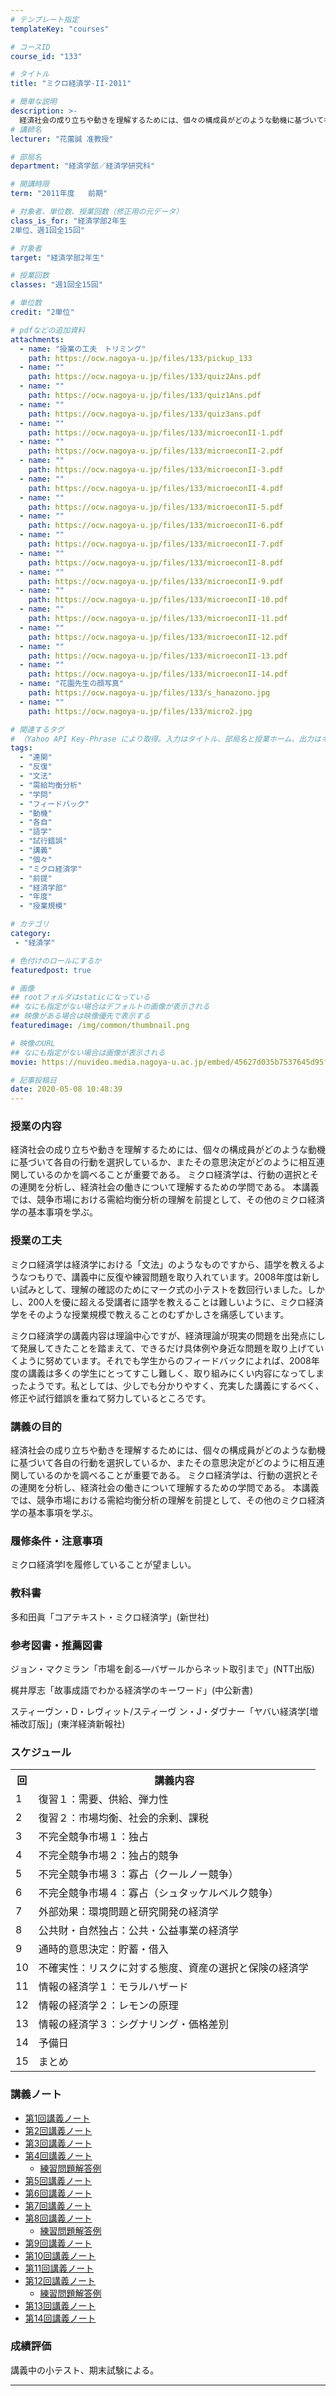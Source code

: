 ```yaml
---
# テンプレート指定
templateKey: "courses"

# コースID
course_id: "133"

# タイトル
title: "ミクロ経済学-II-2011"

# 簡単な説明
description: >-
  経済社会の成り立ちや動きを理解するためには、個々の構成員がどのような動機に基づいて各自の行動を選択しているか、またその意思決定がどのように相互連関しているのかを調べることが重要である。 ミクロ経済学は、行動の選択とその連関を分析し、経済社会の働きについて理解するための学問である。 本講義では、競争市場における需給均衡分析の理解を前提として、その他のミクロ経済学の基本事項を学ぶ。 ....
# 講師名
lecturer: "花薗誠 准教授"

# 部局名
department: "経済学部／経済学研究科"

# 開講時限
term: "2011年度	前期"

# 対象者、単位数、授業回数（修正用の元データ）
class_is_for: "経済学部2年生
2単位、週1回全15回"

# 対象者
target: "経済学部2年生"

# 授業回数
classes: "週1回全15回"

# 単位数
credit: "2単位"

# pdfなどの追加資料
attachments:
  - name: "授業の工夫　トリミング" 
    path: https://ocw.nagoya-u.jp/files/133/pickup_133
  - name: "" 
    path: https://ocw.nagoya-u.jp/files/133/quiz2Ans.pdf
  - name: "" 
    path: https://ocw.nagoya-u.jp/files/133/quiz1Ans.pdf
  - name: "" 
    path: https://ocw.nagoya-u.jp/files/133/quiz3ans.pdf
  - name: "" 
    path: https://ocw.nagoya-u.jp/files/133/microeconII-1.pdf
  - name: "" 
    path: https://ocw.nagoya-u.jp/files/133/microeconII-2.pdf
  - name: "" 
    path: https://ocw.nagoya-u.jp/files/133/microeconII-3.pdf
  - name: "" 
    path: https://ocw.nagoya-u.jp/files/133/microeconII-4.pdf
  - name: "" 
    path: https://ocw.nagoya-u.jp/files/133/microeconII-5.pdf
  - name: "" 
    path: https://ocw.nagoya-u.jp/files/133/microeconII-6.pdf
  - name: "" 
    path: https://ocw.nagoya-u.jp/files/133/microeconII-7.pdf
  - name: "" 
    path: https://ocw.nagoya-u.jp/files/133/microeconII-8.pdf
  - name: "" 
    path: https://ocw.nagoya-u.jp/files/133/microeconII-9.pdf
  - name: "" 
    path: https://ocw.nagoya-u.jp/files/133/microeconII-10.pdf
  - name: "" 
    path: https://ocw.nagoya-u.jp/files/133/microeconII-11.pdf
  - name: "" 
    path: https://ocw.nagoya-u.jp/files/133/microeconII-12.pdf
  - name: "" 
    path: https://ocw.nagoya-u.jp/files/133/microeconII-13.pdf
  - name: "" 
    path: https://ocw.nagoya-u.jp/files/133/microeconII-14.pdf
  - name: "花園先生の顔写真" 
    path: https://ocw.nagoya-u.jp/files/133/s_hanazono.jpg
  - name: "" 
    path: https://ocw.nagoya-u.jp/files/133/micro2.jpg

# 関連するタグ
# （Yahoo API Key-Phrase により取得。入力はタイトル、部局名と授業ホーム、出力はキーフレーズ（tags））
tags:
  - "連関"
  - "反復"
  - "文法"
  - "需給均衡分析"
  - "学問"
  - "フィードバック"
  - "動機"
  - "各自"
  - "語学"
  - "試行錯誤"
  - "講義"
  - "個々"
  - "ミクロ経済学"
  - "前提"
  - "経済学部"
  - "年度"
  - "授業規模"

# カテゴリ
category:
 - "経済学"

# 色付けのロールにするか
featuredpost: true

# 画像
## rootフォルダはstaticになっている
## なにも指定がない場合はデフォルトの画像が表示される
## 映像がある場合は映像優先で表示する
featuredimage: /img/common/thumbnail.png

# 映像のURL
## なにも指定がない場合は画像が表示される
movie: https://nuvideo.media.nagoya-u.ac.jp/embed/45627d035b7537645d95fd0ad2eaa115aac415bd

# 記事投稿日
date: 2020-05-08 10:48:39
---
```


### 授業の内容

経済社会の成り立ちや動きを理解するためには、個々の構成員がどのような動機に基づいて各自の行動を選択しているか、またその意思決定がどのように相互連関しているのかを調べることが重要である。 ミクロ経済学は、行動の選択とその連関を分析し、経済社会の働きについて理解するための学問である。 本講義では、競争市場における需給均衡分析の理解を前提として、その他のミクロ経済学の基本事項を学ぶ。


### 授業の工夫

ミクロ経済学は経済学における「文法」のようなものですから、語学を教えるようなつもりで、講義中に反復や練習問題を取り入れています。2008年度は新しい試みとして、理解の確認のためにマーク式の小テストを数回行いました。しかし、200人を優に超える受講者に語学を教えることは難しいように、ミクロ経済学をそのような授業規模で教えることのむずかしさを痛感しています。 

ミクロ経済学の講義内容は理論中心ですが、経済理論が現実の問題を出発点にして発展してきたことを踏まえて、できるだけ具体例や身近な問題を取り上げていくように努めています。それでも学生からのフィードバックによれば、2008年度の講義は多くの学生にとってすこし難しく、取り組みにくい内容になってしまったようです。私としては、少しでも分かりやすく、充実した講義にするべく、修正や試行錯誤を重ねて努力しているところです。





### 講義の目的

経済社会の成り立ちや動きを理解するためには、個々の構成員がどのような動機に基づいて各自の行動を選択しているか、またその意思決定がどのように相互連関しているのかを調べることが重要である。 ミクロ経済学は、行動の選択とその連関を分析し、経済社会の働きについて理解するための学問である。 本講義では、競争市場における需給均衡分析の理解を前提として、その他のミクロ経済学の基本事項を学ぶ。 

### 履修条件・注意事項

ミクロ経済学Iを履修していることが望ましい。

### 教科書

多和田眞「コアテキスト・ミクロ経済学」(新世社) 

### 参考図書・推薦図書

ジョン・マクミラン「市場を創る—バザールからネット取引まで」(NTT出版) 

梶井厚志「故事成語でわかる経済学のキーワード」(中公新書) 

スティーヴン・D・レヴィット/スティーヴ ン・J・ダヴナー「ヤバい経済学[増補改訂版]」(東洋経済新報社)


<h3>スケジュール</h3>
<table class="basic" width="455">
<tr>
<th width="20" class="center">回</th>
<th width="435" class="center">講義内容</th>
</tr>
<tr>
<td width="20" class="center">1</td>
<td width="435">復習１：需要、供給、弾力性</td>
</tr>
<tr>
<td width="20" class="center">2</td>
<td width="435">復習２：市場均衡、社会的余剰、課税</td>
</tr>
<tr>
<td width="20" class="center">3</td>
<td width="435">不完全競争市場１：独占</td>
</tr>
<tr>
<td width="20" class="center">4</td>
<td width="435">不完全競争市場２：独占的競争</td>
</tr>
<tr>
<td width="20" class="center">5</td>
<td width="435">不完全競争市場３：寡占（クールノー競争）</td>
</tr>
<tr>
<td width="20" class="center">6</td>
<td width="435">不完全競争市場４：寡占（シュタッケルベルク競争）</td>
</tr>
<tr>
<td width="20" class="center">7</td>
<td width="435">外部効果：環境問題と研究開発の経済学</td>
</tr>
<tr>
<td width="20" class="center">8</td>
<td width="435">公共財・自然独占：公共・公益事業の経済学</td>
</tr>
<tr>
<td width="20" class="center">9</td>
<td width="435">通時的意思決定：貯蓄・借入</td>
</tr>
<tr>
<td width="20" class="center">10</td>
<td width="435">不確実性：リスクに対する態度、資産の選択と保険の経済学</td>
</tr>
<tr>
<td width="20" class="center">11</td>
<td width="435">情報の経済学１：モラルハザード</td>
</tr>
<tr>
<td width="20" class="center">12</td>
<td width="435">情報の経済学２：レモンの原理</td>
</tr>
<tr>
<td width="20" class="center">13</td>
<td width="435">情報の経済学３：シグナリング・価格差別</td>
</tr>
<tr>
<td width="20" class="center">14</td>
<td width="435">予備日</td>
</tr>
<tr>
<td width="20" class="center">15</td>
<td width="435">まとめ</td>
</tr>
</table>


### 講義ノート

  * [第1回講義ノート](https://ocw.nagoya-u.jp/files/133/microeconII-1.pdf) 
  * [第2回講義ノート](https://ocw.nagoya-u.jp/files/133/microeconII-2.pdf) 
  * [第3回講義ノート](https://ocw.nagoya-u.jp/files/133/microeconII-3.pdf) 
  * [第4回講義ノート](https://ocw.nagoya-u.jp/files/133/microeconII-4.pdf)  
      * [練習問題解答例](https://ocw.nagoya-u.jp/files/133/quiz1Ans.pdf) 
  * [第5回講義ノート](https://ocw.nagoya-u.jp/files/133/microeconII-5.pdf) 
  * [第6回講義ノート](https://ocw.nagoya-u.jp/files/133/microeconII-6.pdf) 
  * [第7回講義ノート](https://ocw.nagoya-u.jp/files/133/microeconII-7.pdf) 
  * [第8回講義ノート](https://ocw.nagoya-u.jp/files/133/microeconII-8.pdf)  
      * [練習問題解答例](https://ocw.nagoya-u.jp/files/133/quiz2Ans.pdf) 
  * [第9回講義ノート](https://ocw.nagoya-u.jp/files/133/microeconII-9.pdf) 
  * [第10回講義ノート](https://ocw.nagoya-u.jp/files/133/microeconII-10.pdf) 
  * [第11回講義ノート](https://ocw.nagoya-u.jp/files/133/microeconII-11.pdf) 
  * [第12回講義ノート](https://ocw.nagoya-u.jp/files/133/microeconII-12.pdf)  
      * [練習問題解答例](https://ocw.nagoya-u.jp/files/133/quiz3ans.pdf) 
  * [第13回講義ノート](https://ocw.nagoya-u.jp/files/133/microeconII-13.pdf) 
  * [第14回講義ノート](https://ocw.nagoya-u.jp/files/133/microeconII-14.pdf) 





### 成績評価

講義中の小テスト、期末試験による。





-----